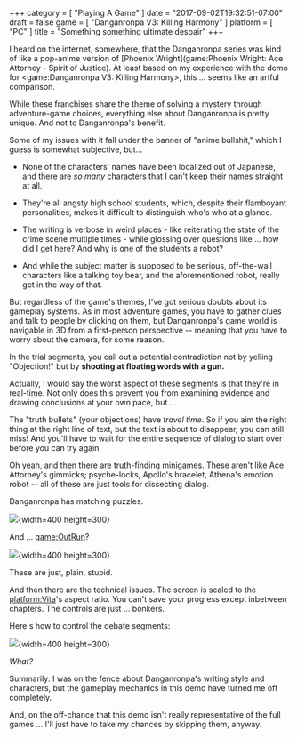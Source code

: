 +++
category = [ "Playing A Game" ]
date = "2017-09-02T19:32:51-07:00"
draft = false
game = [ "Danganronpa V3: Killing Harmony" ]
platform = [ "PC" ]
title = "Something something ultimate despair"
+++

I heard on the internet, somewhere, that the Danganronpa series was kind of like a pop-anime version of [Phoenix Wright](game:Phoenix Wright: Ace Attorney - Spirit of Justice).  At least based on my experience with the demo for <game:Danganronpa V3: Killing Harmony>, this ... seems like an artful comparison.

While these franchises share the theme of solving a mystery through adventure-game choices, everything else about Danganronpa is pretty unique.  And not to Danganronpa's benefit.

Some of my issues with it fall under the banner of "anime bullshit," which I guess is somewhat subjective, but...

* None of the characters' names have been localized out of Japanese, and there are <i>so many</i> characters that I can't keep their names straight at all.

* They're all angsty high school students, which, despite their flamboyant personalities, makes it difficult to distinguish who's who at a glance.

* The writing is verbose in weird places - like reiterating the state of the crime scene multiple times - while glossing over questions like ... how did I get here?  And why is one of the students a robot?

* And while the subject matter is supposed to be serious, off-the-wall characters like a talking toy bear, and the aforementioned robot, really get in the way of that.

But regardless of the game's themes, I've got serious doubts about its gameplay systems.  As in most adventure games, you have to gather clues and talk to people by clicking on them, but Danganronpa's game world is navigable in 3D from a first-person perspective -- meaning that you have to worry about the camera, for some reason.

In the trial segments, you call out a potential contradiction not by yelling "Objection!" but by <b>shooting at floating words with a gun.</b>

Actually, I would say the worst aspect of these segments is that they're in real-time.  Not only does this prevent you from examining evidence and drawing conclusions at your own pace, but ...

The "truth bullets" (your objections) have <i>travel time</i>.  So if you aim the right thing at the right line of text, but the text is about to disappear, you can still miss!  And you'll have to wait for the entire sequence of dialog to start over before you can try again.

Oh yeah, and then there are truth-finding minigames.  These aren't like Ace Attorney's gimmicks; psyche-locks, Apollo's bracelet, Athena's emotion robot -- all of these are just tools for dissecting dialog.

Danganronpa has matching puzzles.

![]($SiteBaseURL$danganronpa_v3_demo_matching.jpg){width=400 height=300}

And ... <game:OutRun>?

![]($SiteBaseURL$danganronpa_v3_demo_driving.jpg){width=400 height=300}

These are just, plain, stupid.

And then there are the technical issues.  The screen is scaled to the <platform:Vita>'s aspect ratio.  You can't save your progress except inbetween chapters.  The controls are just ... bonkers.

Here's how to control the debate segments:

![]($SiteBaseURL$danganronpa_v3_demo_debatecontrols.jpg){width=400 height=300}

<i>What?</i>

Summarily: I was on the fence about Danganronpa's writing style and characters, but the gameplay mechanics in this demo have turned me off completely.

And, on the off-chance that this demo isn't really representative of the full games ... I'll just have to take my chances by skipping them, anyway.
